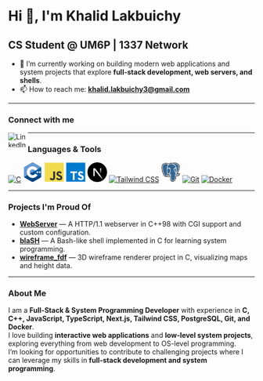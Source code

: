 # Hi 👋, I'm Khalid Lakbuichy
## CS Student @ UM6P | 1337 Network

- 🔭 I’m currently working on building modern web applications and system projects that explore **full-stack development, web servers, and shells**.  
- 📫 How to reach me: **khalid.lakbuichy3@gmail.com**

---

### Connect with me
<p>
  <a href="https://linkedin.com/in/khalid-lakbuichy" target="_blank">
    <img align="left" src="https://raw.githubusercontent.com/rahuldkjain/github-profile-readme-generator/master/src/images/icons/Social/linked-in-alt.svg" alt="LinkedIn" height="30" width="40" />
  </a>
</p>

---

### Languages & Tools
<p>
  <!-- Programming Languages -->
  <a href="https://www.cprogramming.com/" target="_blank"><img src="https://upload.wikimedia.org/wikipedia/commons/1/18/C_Programming_Language.svg" alt="C" width="40" height="40"/></a>
  <a href="https://www.cplusplus.com/" target="_blank"><img src="https://raw.githubusercontent.com/devicons/devicon/master/icons/cplusplus/cplusplus-original.svg" alt="C++" width="40" height="40"/></a>
  <a href="https://www.javascript.com/" target="_blank"><img src="https://raw.githubusercontent.com/devicons/devicon/master/icons/javascript/javascript-original.svg" alt="JavaScript" width="40" height="40"/></a>
  <a href="https://www.typescriptlang.org/" target="_blank"><img src="https://raw.githubusercontent.com/devicons/devicon/master/icons/typescript/typescript-original.svg" alt="TypeScript" width="40" height="40"/></a>
  <a href="https://nextjs.org/" target="_blank"><img src="https://raw.githubusercontent.com/devicons/devicon/master/icons/nextjs/nextjs-original.svg" alt="Next.js" width="40" height="40"/></a>
  <a href="https://tailwindcss.com/" target="_blank"><img src="https://upload.wikimedia.org/wikipedia/commons/d/d5/Tailwind_CSS_Logo.svg" alt="Tailwind CSS" width="40" height="40"/></a>
  <a href="https://www.postgresql.org/" target="_blank"><img src="https://raw.githubusercontent.com/devicons/devicon/master/icons/postgresql/postgresql-original.svg" alt="PostgreSQL" width="40" height="40"/></a>
  <a href="https://git-scm.com/" target="_blank"><img src="https://www.vectorlogo.zone/logos/git-scm/git-scm-icon.svg" alt="Git" width="40" height="40"/></a>
  <a href="https://www.docker.com/" target="_blank"><img src="https://www.vectorlogo.zone/logos/docker/docker-icon.svg" alt="Docker" width="40" height="40"/></a>
</p>

---

### Projects I'm Proud Of
- **[WebServer](https://github.com/khalidlakbuichy/WebServer)** — A HTTP/1.1 webserver in C++98 with CGI support and custom configuration.  
- **[blaSH](https://github.com/khalidlakbuichy/blaSH)** — A Bash-like shell implemented in C for learning system programming.  
- **[wireframe_fdf](https://github.com/khalidlakbuichy/wireframe_fdf)** — 3D wireframe renderer project in C, visualizing maps and height data.

---

### About Me
I am a **Full-Stack & System Programming Developer** with experience in **C, C++, JavaScript, TypeScript, Next.js, Tailwind CSS, PostgreSQL, Git, and Docker**.  
I love building **interactive web applications** and **low-level system projects**, exploring everything from web development to OS-level programming.  
I’m looking for opportunities to contribute to challenging projects where I can leverage my skills in **full-stack development and system programming**.
